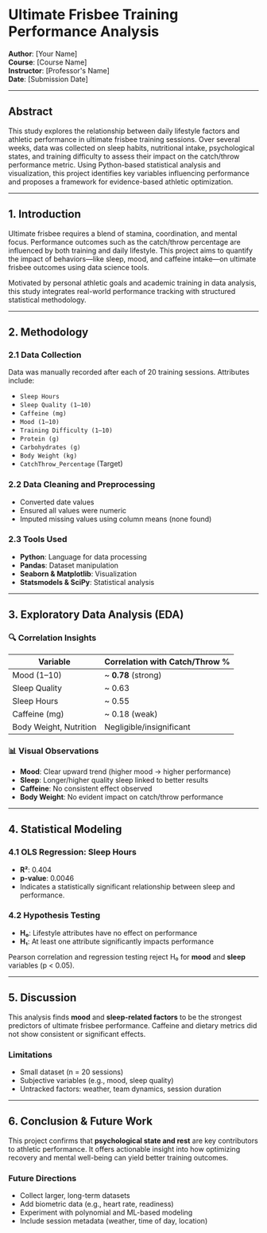 # Ultimate Frisbee Training Performance Analysis

**Author**: [Your Name]  
**Course**: [Course Name]  
**Instructor**: [Professor's Name]  
**Date**: [Submission Date]

---

## Abstract

This study explores the relationship between daily lifestyle factors and athletic performance in ultimate frisbee training sessions. Over several weeks, data was collected on sleep habits, nutritional intake, psychological states, and training difficulty to assess their impact on the catch/throw performance metric. Using Python-based statistical analysis and visualization, this project identifies key variables influencing performance and proposes a framework for evidence-based athletic optimization.

---

## 1. Introduction

Ultimate frisbee requires a blend of stamina, coordination, and mental focus. Performance outcomes such as the catch/throw percentage are influenced by both training and daily lifestyle. This project aims to quantify the impact of behaviors—like sleep, mood, and caffeine intake—on ultimate frisbee outcomes using data science tools.

Motivated by personal athletic goals and academic training in data analysis, this study integrates real-world performance tracking with structured statistical methodology.

---

## 2. Methodology

### 2.1 Data Collection

Data was manually recorded after each of 20 training sessions. Attributes include:

- `Sleep Hours`  
- `Sleep Quality (1–10)`  
- `Caffeine (mg)`  
- `Mood (1–10)`  
- `Training Difficulty (1–10)`  
- `Protein (g)`  
- `Carbohydrates (g)`  
- `Body Weight (kg)`  
- `CatchThrow_Percentage` (Target)

### 2.2 Data Cleaning and Preprocessing

- Converted date values
- Ensured all values were numeric
- Imputed missing values using column means (none found)

### 2.3 Tools Used

- **Python**: Language for data processing  
- **Pandas**: Dataset manipulation  
- **Seaborn & Matplotlib**: Visualization  
- **Statsmodels & SciPy**: Statistical analysis

---

## 3. Exploratory Data Analysis (EDA)

### 🔍 Correlation Insights

| Variable              | Correlation with Catch/Throw % |
|-----------------------|-------------------------------|
| Mood (1–10)           | ~ **0.78** (strong)           |
| Sleep Quality         | ~ 0.63                        |
| Sleep Hours           | ~ 0.55                        |
| Caffeine (mg)         | ~ 0.18 (weak)                 |
| Body Weight, Nutrition| Negligible/insignificant      |

### 📊 Visual Observations

- **Mood**: Clear upward trend (higher mood → higher performance)
- **Sleep**: Longer/higher quality sleep linked to better results
- **Caffeine**: No consistent effect observed
- **Body Weight**: No evident impact on catch/throw performance

---

## 4. Statistical Modeling

### 4.1 OLS Regression: Sleep Hours

- **R²**: 0.404  
- **p-value**: 0.0046  
- Indicates a statistically significant relationship between sleep and performance.

### 4.2 Hypothesis Testing

- **H₀**: Lifestyle attributes have no effect on performance  
- **H₁**: At least one attribute significantly impacts performance  

Pearson correlation and regression testing reject H₀ for **mood** and **sleep** variables (p < 0.05).

---

## 5. Discussion

This analysis finds **mood** and **sleep-related factors** to be the strongest predictors of ultimate frisbee performance. Caffeine and dietary metrics did not show consistent or significant effects.

### Limitations

- Small dataset (n = 20 sessions)
- Subjective variables (e.g., mood, sleep quality)
- Untracked factors: weather, team dynamics, session duration

---

## 6. Conclusion & Future Work

This project confirms that **psychological state and rest** are key contributors to athletic performance. It offers actionable insight into how optimizing recovery and mental well-being can yield better training outcomes.

### Future Directions

- Collect larger, long-term datasets  
- Add biometric data (e.g., heart rate, readiness)  
- Experiment with polynomial and ML-based modeling  
- Include session metadata (weather, time of day, location)

